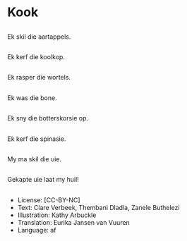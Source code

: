 # Kook

##
Ek skil die aartappels.

##
Ek kerf die koolkop.

##
Ek rasper die wortels.

##
Ek was die bone.

##
Ek sny die botterskorsie
op.

##
Ek kerf die spinasie.

##
My ma skil die uie.

##
Gekapte uie laat my
huil!

##
* License: [CC-BY-NC]
* Text: Clare Verbeek, Thembani Dladla, Zanele Buthelezi
* Illustration: Kathy Arbuckle
* Translation: Eurika Jansen van Vuuren
* Language: af
